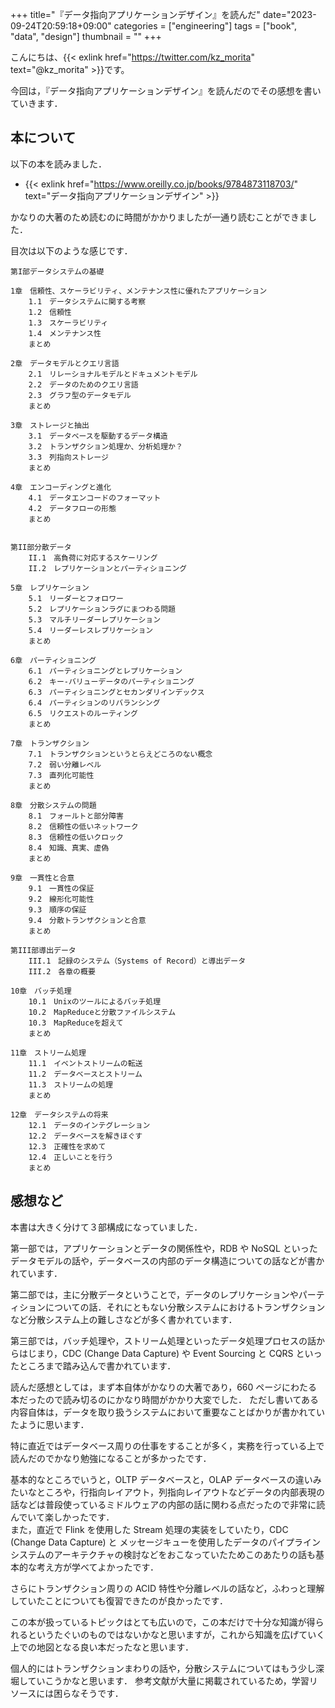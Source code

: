 +++
title="『データ指向アプリケーションデザイン』を読んだ"
date="2023-09-24T20:59:18+09:00"
categories = ["engineering"]
tags = ["book", "data", "design"]
thumbnail = ""
+++

こんにちは、{{< exlink href="https://twitter.com/kz_morita" text="@kz_morita" >}}です。

今回は，『データ指向アプリケーションデザイン』を読んだのでその感想を書いていきます．

## 本について

以下の本を読みました．

-   {{< exlink href="https://www.oreilly.co.jp/books/9784873118703/" text="データ指向アプリケーションデザイン" >}}

かなりの大著のため読むのに時間がかかりましたが一通り読むことができました．

目次は以下のような感じです．

```
第I部データシステムの基礎

1章　信頼性、スケーラビリティ、メンテナンス性に優れたアプリケーション
    1.1　データシステムに関する考察
    1.2　信頼性
    1.3　スケーラビリティ
    1.4　メンテナンス性
    まとめ　

2章　データモデルとクエリ言語
    2.1　リレーショナルモデルとドキュメントモデル
    2.2　データのためのクエリ言語
    2.3　グラフ型のデータモデル
    まとめ　

3章　ストレージと抽出
    3.1　データベースを駆動するデータ構造
    3.2　トランザクション処理か、分析処理か？
    3.3　列指向ストレージ
    まとめ　

4章　エンコーディングと進化
    4.1　データエンコードのフォーマット
    4.2　データフローの形態
    まとめ　


第II部分散データ
    II.1　高負荷に対応するスケーリング
    II.2　レプリケーションとパーティショニング

5章　レプリケーション
    5.1　リーダーとフォロワー
    5.2　レプリケーションラグにまつわる問題
    5.3　マルチリーダーレプリケーション
    5.4　リーダーレスレプリケーション
    まとめ　

6章　パーティショニング
    6.1　パーティショニングとレプリケーション
    6.2　キー‐バリューデータのパーティショニング
    6.3　パーティショニングとセカンダリインデックス
    6.4　パーティションのリバランシング
    6.5　リクエストのルーティング
    まとめ　

7章　トランザクション
    7.1　トランザクションというとらえどころのない概念
    7.2　弱い分離レベル
    7.3　直列化可能性
    まとめ　

8章　分散システムの問題
    8.1　フォールトと部分障害
    8.2　信頼性の低いネットワーク
    8.3　信頼性の低いクロック
    8.4　知識、真実、虚偽
    まとめ　

9章　一貫性と合意
    9.1　一貫性の保証
    9.2　線形化可能性
    9.3　順序の保証
    9.4　分散トランザクションと合意
    まとめ

第III部導出データ
    III.1　記録のシステム（Systems of Record）と導出データ
    III.2　各章の概要

10章　バッチ処理
    10.1　Unixのツールによるバッチ処理
    10.2　MapReduceと分散ファイルシステム
    10.3　MapReduceを超えて
    まとめ　

11章　ストリーム処理
    11.1　イベントストリームの転送
    11.2　データベースとストリーム
    11.3　ストリームの処理
    まとめ　

12章　データシステムの将来
    12.1　データのインテグレーション
    12.2　データベースを解きほぐす
    12.3　正確性を求めて
    12.4　正しいことを行う
    まとめ　
```

## 感想など

本書は大きく分けて３部構成になっていました．

第一部では，アプリケーションとデータの関係性や，RDB や NoSQL といったデータモデルの話や，データベースの内部のデータ構造についての話などが書かれています．

第二部では，主に分散データということで，データのレプリケーションやパーティションについての話．それにともない分散システムにおけるトランザクションなど分散システム上の難しさなどが多く書かれています．

第三部では，バッチ処理や，ストリーム処理といったデータ処理プロセスの話からはじまり，CDC (Change Data Capture) や Event Sourcing と CQRS といったところまで踏み込んで書かれています．

読んだ感想としては，まず本自体がかなりの大著であり，660 ページにわたる本だったので読み切るのにかなり時間がかかり大変でした．
ただし書いてある内容自体は，データを取り扱うシステムにおいて重要なことばかりが書かれていたように思います．

特に直近ではデータベース周りの仕事をすることが多く，実務を行っている上で読んだのでかなり勉強になることが多かったです．

基本的なところでいうと，OLTP データベースと，OLAP データベースの違いみたいなところや，行指向レイアウト，列指向レイアウトなどデータの内部表現の話などは普段使っているミドルウェアの内部の話に関わる点だったので非常に読んでいて楽しかったです．\
また，直近で Flink を使用した Stream 処理の実装をしていたり，CDC (Change Data Capture) と メッセージキューを使用したデータのパイプラインシステムのアーキテクチャの検討などをおこなっていたためこのあたりの話も基本的な考え方が学べてよかったです．

さらにトランザクション周りの ACID 特性や分離レベルの話など，ふわっと理解していたことについても復習できたのが良かったです．

この本が扱っているトピックはとても広いので，この本だけで十分な知識が得られるというたぐいのものではないかなと思いますが，これから知識を広げていく上での地図となる良い本だったなと思います．

個人的にはトランザクションまわりの話や，分散システムについてはもう少し深堀していこうかなと思います．
参考文献が大量に掲載されているため，学習リソースには困らなそうです．
